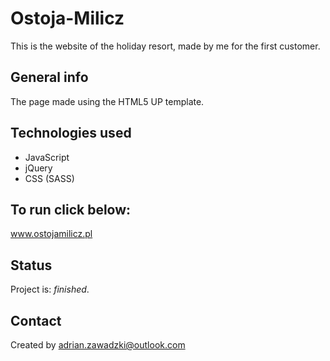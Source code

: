 # Ostoja-Milicz
This is the website of the holiday resort, made by me for the first customer.

## General info

The page made using the HTML5 UP template.

## Technologies used
* JavaScript
* jQuery
* CSS (SASS)


## To run click below:
www.ostojamilicz.pl

## Status
Project is:  _finished_.

## Contact
Created by adrian.zawadzki@outlook.com
